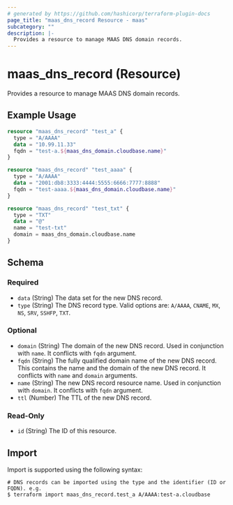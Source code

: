 ```yaml
---
# generated by https://github.com/hashicorp/terraform-plugin-docs
page_title: "maas_dns_record Resource - maas"
subcategory: ""
description: |-
  Provides a resource to manage MAAS DNS domain records.
---
```


# maas_dns_record (Resource)

Provides a resource to manage MAAS DNS domain records.

## Example Usage

```terraform
resource "maas_dns_record" "test_a" {
  type = "A/AAAA"
  data = "10.99.11.33"
  fqdn = "test-a.${maas_dns_domain.cloudbase.name}"
}

resource "maas_dns_record" "test_aaaa" {
  type = "A/AAAA"
  data = "2001:db8:3333:4444:5555:6666:7777:8888"
  fqdn = "test-aaaa.${maas_dns_domain.cloudbase.name}"
}

resource "maas_dns_record" "test_txt" {
  type = "TXT"
  data = "@"
  name = "test-txt"
  domain = maas_dns_domain.cloudbase.name
}
```

<!-- schema generated by tfplugindocs -->
## Schema

### Required

- `data` (String) The data set for the new DNS record.
- `type` (String) The DNS record type. Valid options are: `A/AAAA`, `CNAME`, `MX`, `NS`, `SRV`, `SSHFP`, `TXT`.

### Optional

- `domain` (String) The domain of the new DNS record. Used in conjunction with `name`. It conflicts with `fqdn` argument.
- `fqdn` (String) The fully qualified domain name of the new DNS record. This contains the name and the domain of the new DNS record. It conflicts with `name` and `domain` arguments.
- `name` (String) The new DNS record resource name. Used in conjunction with `domain`. It conflicts with `fqdn` argument.
- `ttl` (Number) The TTL of the new DNS record.

### Read-Only

- `id` (String) The ID of this resource.

## Import

Import is supported using the following syntax:

```shell
# DNS records can be imported using the type and the identifier (ID or FQDN). e.g.
$ terraform import maas_dns_record.test_a A/AAAA:test-a.cloudbase
```

